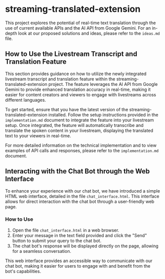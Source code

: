# streaming-translated-extension

This project explores the potential of real-time text translation through the use of current available APIs and the AI API from Google Gemini. For an in-depth look at our proposed solutions and ideas, please refer to the `ideas.md` file.

## How to Use the Livestream Transcript and Translation Feature

This section provides guidance on how to utilize the newly integrated livestream transcript and translation feature within the streaming-translated-extension project. The feature leverages the AI API from Google Gemini to provide enhanced translation accuracy in real-time, making it easier for content creators and viewers to engage with livestreams across different languages.

To get started, ensure that you have the latest version of the streaming-translated-extension installed. Follow the setup instructions provided in the `implementation.md` document to integrate the feature into your livestream setup. Once integrated, the feature will automatically transcribe and translate the spoken content in your livestream, displaying the translated text to your viewers in real-time.

For more detailed information on the technical implementation and to view examples of API calls and responses, please refer to the `implementation.md` document.

## Interacting with the Chat Bot through the Web Interface

To enhance your experience with our chat bot, we have introduced a simple HTML web interface, detailed in the file `chat_interface.html`. This interface allows for direct interaction with the chat bot through a user-friendly web page.

### How to Use

1. Open the file `chat_interface.html` in a web browser.
2. Enter your message in the text field provided and click the "Send" button to submit your query to the chat bot.
3. The chat bot's response will be displayed directly on the page, allowing for a seamless conversation.

This web interface provides an accessible way to communicate with our chat bot, making it easier for users to engage with and benefit from the bot's capabilities.
